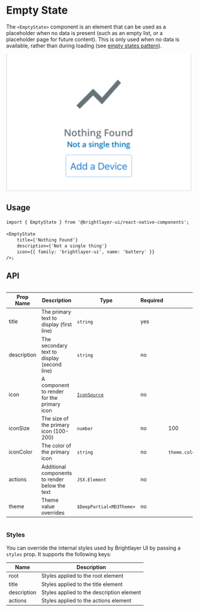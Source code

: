 # Empty State

The `<EmptyState>` component is an element that can be used as a placeholder when no data is present (such as an empty list, or a placeholder page for future content). This is only used when no data is available, rather than during loading (see [empty states pattern](https://brightlayer-ui.github.io/patterns/empty-states)).

<img width="500" alt="Empty state with all props" src="./images/emptyState.png">

## Usage

```tsx
import { EmptyState } from '@brightlayer-ui/react-native-components';

<EmptyState
    title={'Nothing Found'}
    description={'Not a single thing'}
    icon={{ family: 'brightlayer-ui', name: 'battery' }}
/>;
```

## API

<div style="overflow: auto">

| Prop Name   | Description                                    | Type                                   | Required | Default                        |
| ----------- | ---------------------------------------------- | -------------------------------------- | -------- | ------------------------------ |
| title       | The primary text to display (first line)       | `string`                               | yes      |                                |
| description | The secondary text to display (second line)    | `string`                               | no       |                                |
| icon        | A component to render for the primary icon     | [`IconSource`](./Icons.md)             | no       |                                |
| iconSize    | The size of the primary icon (100-200)         | `number`                               | no       | 100                            |
| iconColor   | The color of the primary icon                  | `string`                               | no       | `theme.colors.outlineVariant`  |
| actions     | Additional components to render below the text | `JSX.Element`                          | no       |                                |
| theme       | Theme value overrides                          | `$DeepPartial<MD3Theme>`               | no       |                                |

</div>

### Styles

You can override the internal styles used by Brightlayer UI by passing a `styles` prop. It supports the following keys:

| Name        | Description                               |
| ----------- | ----------------------------------------- |
| root        | Styles applied to the root element        |
| title       | Styles applied to the title element       |
| description | Styles applied to the description element |
| actions     | Styles applied to the actions element     |
